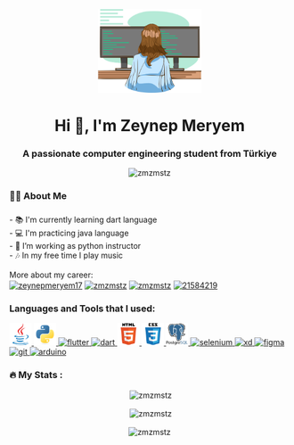 <div align="center">
  <img height="150" src="https://raw.githubusercontent.com/zmzmstz/zmzmstz/main/software-engineer-graphic-clipart-design-free-png.webp"  />
</div>

<h1 align="center">Hi 👋, I'm Zeynep Meryem</h1>
<h3 align="center">A passionate computer engineering student from Türkiye</h3>
<p align="center"> <img src="https://komarev.com/ghpvc/?username=zmzmstz&label=Profile%20views&color=0bb5c1&style=flat" alt="zmzmstz" /> </p>

<h3 align="left">👩‍💻  About Me</h3>

###

<p align="left">- 📚 I'm currently learning dart language<br>- 💻 I'm practicing java language<br>- 🐍 I’m working as python instructor<br>- 🎶 In my free time I play music<br><br>More about my career:<br>
<a href="https://linkedin.com/in/zeynepmeryem17" target="blank"><img align="center" src="https://raw.githubusercontent.com/rahuldkjain/github-profile-readme-generator/master/src/images/icons/Social/linked-in-alt.svg" alt="zeynepmeryem17" height="15" width="20" /></a>
<a href="https://instagram.com/zm.zmstz" target="blank"><img align="center" src="https://raw.githubusercontent.com/rahuldkjain/github-profile-readme-generator/master/src/images/icons/Social/instagram.svg" alt="zmzmstz" height="15" width="20" /></a>
<a href="https://www.leetcode.com/zmzmstz" target="blank"><img align="center" src="https://raw.githubusercontent.com/rahuldkjain/github-profile-readme-generator/master/src/images/icons/Social/leet-code.svg" alt="zmzmstz" height="15" width="20" /></a>
<a href="https://stackoverflow.com/users/21584219" target="blank"><img align="center" src="https://raw.githubusercontent.com/rahuldkjain/github-profile-readme-generator/master/src/images/icons/Social/stack-overflow.svg" alt="21584219" height="15" width="20" /></a>

<h3 align="left">Languages and Tools that I used:</h3>
<p align="left"> <a href="https://www.java.com" target="_blank" rel="noreferrer"> <img src="https://raw.githubusercontent.com/devicons/devicon/master/icons/java/java-original.svg" alt="java" width="40" height="40"/> </a> <a href="https://www.python.org" target="_blank" rel="noreferrer"> <img src="https://raw.githubusercontent.com/devicons/devicon/master/icons/python/python-original.svg" alt="python" width="40" height="40"/> </a> <a href="https://flutter.dev" target="_blank" rel="noreferrer"> <img src="https://www.vectorlogo.zone/logos/flutterio/flutterio-icon.svg" alt="flutter" width="40" height="40"/> </a> <a href="https://dart.dev" target="_blank" rel="noreferrer"> <img src="https://www.vectorlogo.zone/logos/dartlang/dartlang-icon.svg" alt="dart" width="40" height="40"/> </a>
<a href="https://www.w3.org/html/" target="_blank" rel="noreferrer"> <img src="https://raw.githubusercontent.com/devicons/devicon/master/icons/html5/html5-original-wordmark.svg" alt="html5" width="40" height="40"/> </a> <a href="https://www.w3schools.com/css/" target="_blank" rel="noreferrer"> <img src="https://raw.githubusercontent.com/devicons/devicon/master/icons/css3/css3-original-wordmark.svg" alt="css3" width="40" height="40"/> </a> <a href="https://www.postgresql.org" target="_blank" rel="noreferrer"> <img src="https://raw.githubusercontent.com/devicons/devicon/master/icons/postgresql/postgresql-original-wordmark.svg" alt="postgresql" width="40" height="40"/> </a> <a href="https://www.selenium.dev" target="_blank" rel="noreferrer"> <img src="https://raw.githubusercontent.com/detain/svg-logos/780f25886640cef088af994181646db2f6b1a3f8/svg/selenium-logo.svg" alt="selenium" width="40" height="40"/> </a> 
<a href="https://www.adobe.com/products/xd.html" target="_blank" rel="noreferrer"> <img src="https://cdn.worldvectorlogo.com/logos/adobe-xd.svg" alt="xd" width="40" height="40"/> </a> <a href="https://www.figma.com/" target="_blank" rel="noreferrer"> <img src="https://www.vectorlogo.zone/logos/figma/figma-icon.svg" alt="figma" width="40" height="40"/> </a> <a href="https://git-scm.com/" target="_blank" rel="noreferrer"> <img src="https://www.vectorlogo.zone/logos/git-scm/git-scm-icon.svg" alt="git" width="40" height="40"/> </a> <a href="https://www.arduino.cc/" target="_blank" rel="noreferrer"> <img src="https://cdn.worldvectorlogo.com/logos/arduino-1.svg" alt="arduino" width="40" height="40"/> </a> </p>

<p>
  <a href=""> </a>
</p>

<h3 align="left">🔥   My Stats :</h3>

<div align="center">
<p>&nbsp;<img align="center" src="https://github-readme-stats.vercel.app/api/top-langs?username=zmzmstz&show_icons=true&theme=highcontrast&bg_color=151515&locale=en&layout=compact" alt="zmzmstz" /></p>

<p>&nbsp;<img align="center" src="https://github-readme-stats.vercel.app/api?username=zmzmstz&show_icons=true&theme=highcontrast&bg_color=151515&locale=en" alt="zmzmstz" /></p>

<p><img align="center" src="https://github-readme-streak-stats.herokuapp.com/?user=zmzmstz&theme=dark" alt="zmzmstz" /></p>
</div>
